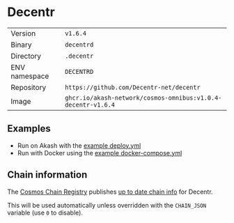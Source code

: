 # Decentr

| | |
|---|---|
|Version|`v1.6.4`|
|Binary|`decentrd`|
|Directory|`.decentr`|
|ENV namespace|`DECENTRD`|
|Repository|`https://github.com/Decentr-net/decentr`|
|Image|`ghcr.io/akash-network/cosmos-omnibus:v1.0.4-decentr-v1.6.4`|

## Examples

- Run on Akash with the [example deploy.yml](./deploy.yml)
- Run with Docker using the [example docker-compose.yml](./docker-compose.yml)

## Chain information

The [Cosmos Chain Registry](https://github.com/cosmos/chain-registry) publishes [up to date chain info](https://raw.githubusercontent.com/cosmos/chain-registry/master/decentr/chain.json) for Decentr.

This will be used automatically unless overridden with the `CHAIN_JSON` variable (use `0` to disable).
